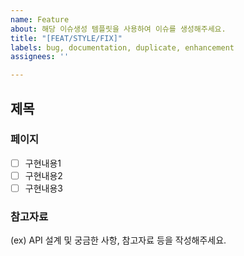 ```yaml
---
name: Feature
about: 해당 이슈생성 템플릿을 사용하여 이슈를 생성해주세요.
title: "[FEAT/STYLE/FIX]"
labels: bug, documentation, duplicate, enhancement
assignees: ''

---
```


## 제목

### 페이지
- [ ] 구현내용1
- [ ] 구현내용2
- [ ] 구현내용3

### 참고자료
(ex) API 설계 및 궁금한 사항, 참고자료 등을 작성해주세요.
